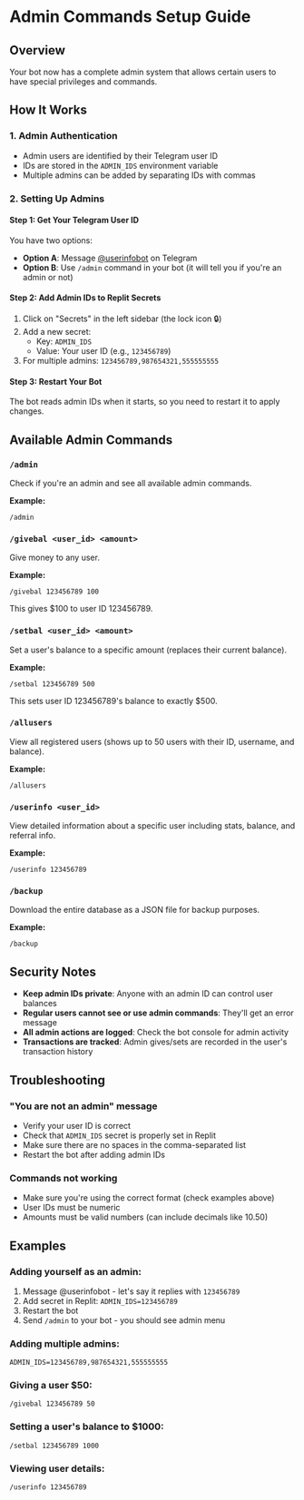 # Admin Commands Setup Guide

## Overview
Your bot now has a complete admin system that allows certain users to have special privileges and commands.

## How It Works

### 1. Admin Authentication
- Admin users are identified by their Telegram user ID
- IDs are stored in the `ADMIN_IDS` environment variable
- Multiple admins can be added by separating IDs with commas

### 2. Setting Up Admins

#### Step 1: Get Your Telegram User ID
You have two options:
- **Option A**: Message [@userinfobot](https://t.me/userinfobot) on Telegram
- **Option B**: Use `/admin` command in your bot (it will tell you if you're an admin or not)

#### Step 2: Add Admin IDs to Replit Secrets
1. Click on "Secrets" in the left sidebar (the lock icon 🔒)
2. Add a new secret:
   - Key: `ADMIN_IDS`
   - Value: Your user ID (e.g., `123456789`)
3. For multiple admins: `123456789,987654321,555555555`

#### Step 3: Restart Your Bot
The bot reads admin IDs when it starts, so you need to restart it to apply changes.

## Available Admin Commands

### `/admin`
Check if you're an admin and see all available admin commands.

**Example:**
```
/admin
```

### `/givebal <user_id> <amount>`
Give money to any user.

**Example:**
```
/givebal 123456789 100
```
This gives $100 to user ID 123456789.

### `/setbal <user_id> <amount>`
Set a user's balance to a specific amount (replaces their current balance).

**Example:**
```
/setbal 123456789 500
```
This sets user ID 123456789's balance to exactly $500.

### `/allusers`
View all registered users (shows up to 50 users with their ID, username, and balance).

**Example:**
```
/allusers
```

### `/userinfo <user_id>`
View detailed information about a specific user including stats, balance, and referral info.

**Example:**
```
/userinfo 123456789
```

### `/backup`
Download the entire database as a JSON file for backup purposes.

**Example:**
```
/backup
```

## Security Notes

- **Keep admin IDs private**: Anyone with an admin ID can control user balances
- **Regular users cannot see or use admin commands**: They'll get an error message
- **All admin actions are logged**: Check the bot console for admin activity
- **Transactions are tracked**: Admin gives/sets are recorded in the user's transaction history

## Troubleshooting

### "You are not an admin" message
- Verify your user ID is correct
- Check that `ADMIN_IDS` secret is properly set in Replit
- Make sure there are no spaces in the comma-separated list
- Restart the bot after adding admin IDs

### Commands not working
- Make sure you're using the correct format (check examples above)
- User IDs must be numeric
- Amounts must be valid numbers (can include decimals like 10.50)

## Examples

### Adding yourself as an admin:
1. Message @userinfobot - let's say it replies with `123456789`
2. Add secret in Replit: `ADMIN_IDS=123456789`
3. Restart the bot
4. Send `/admin` to your bot - you should see admin menu

### Adding multiple admins:
```
ADMIN_IDS=123456789,987654321,555555555
```

### Giving a user $50:
```
/givebal 123456789 50
```

### Setting a user's balance to $1000:
```
/setbal 123456789 1000
```

### Viewing user details:
```
/userinfo 123456789
```
